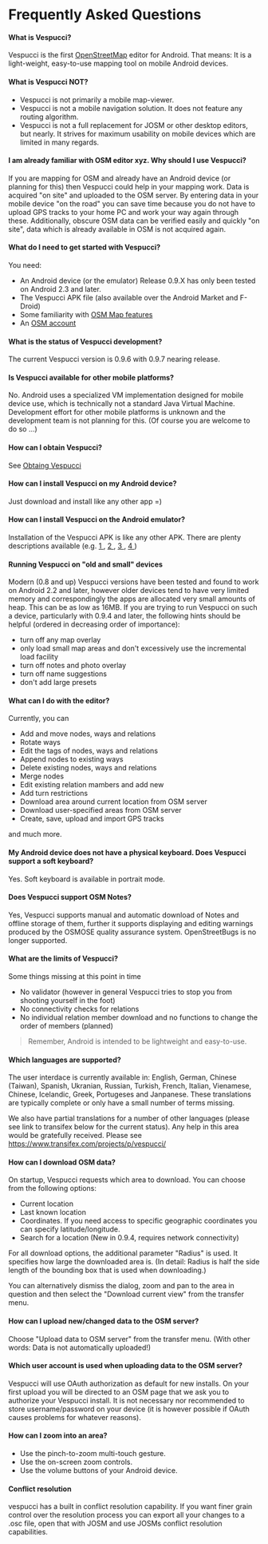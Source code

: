 # Frequently Asked Questions #

#### What is Vespucci?
Vespucci is the first [OpenStreetMap](http://www.openstreetmap.org/) editor for Android.
That means: It is a light-weight, easy-to-use mapping tool on mobile Android devices.


#### What is Vespucci NOT? ####
  * Vespucci is not primarily a mobile map-viewer. 
  * Vespucci is not a mobile navigation solution. It does not feature any routing algorithm.
  * Vespucci is not a full replacement for JOSM or other desktop editors, but nearly. It strives for maximum usability on mobile devices which are limited in many regards. 


#### I am already familiar with OSM editor xyz. Why should I use Vespucci? ####
If you are mapping for OSM and already have an Android device (or planning for this) then Vespucci could help in your mapping work. Data is acquired "on site" and uploaded to the OSM server. By entering data in your mobile device "on the road" you can save time because you do not have to upload GPS tracks to your home PC and work your way again through these.
Additionally, obscure OSM data can be verified easily and quickly "on site", data which is already available in OSM is not acquired again.


#### What do I need to get started with Vespucci? ####
You need:
  * An Android device (or the emulator) Release 0.9.X has only been tested on Android 2.3 and later.
  * The Vespucci APK file (also available over the Android Market and F-Droid)
  * Some familiarity with [OSM Map features](http://wiki.openstreetmap.org/wiki/Map_Features)
  * An [OSM account](http://www.openstreetmap.org/user/new)


#### What is the status of Vespucci development? ####
The current Vespucci version is 0.9.6 with 0.9.7 nearing release.


#### Is Vespucci available for other mobile platforms? ####
No. Android uses a specialized VM implementation designed for mobile device use, which is technically not a standard Java Virtual Machine. Development effort for other mobile platforms is unknown and the development team is not planning for this. (Of course you are welcome to do so ...)


#### How can I obtain Vespucci? ####
See [Obtaing Vespucci](/#obtaining-vespucci)

#### How can I install Vespucci on my Android device? ####
Just download and install like any other app =)


#### How can I install Vespucci on the Android emulator? ####
Installation of the Vespucci APK is like any other APK.
There are plenty descriptions available (e.g. [1 ](http://openhandsetmagazine.com/2008/01/tips-how-to-install-apk-files-on-android-emulator/), [2 ](http://www.androidfreeware.org/tutorials/how-to-install-apk-files-on-android-device-emulator), [3 ](http://www.freeware4android.com/2008/07/30/tutorial-installing-apk-files-on-android-device-emulator.html), [4 ](http://clipmarks.com/clipmark/FB4A2E39-6DA1-4EBC-BBF0-5131E1AC6128/))

#### Running Vespucci on "old and small" devices ####

Modern (0.8 and up) Vespucci versions have been tested and found to work on Android 2.2 and later,
however older devices tend to have very limited memory and correspondingly the apps are allocated very small amounts of heap.
This can be as low as 16MB. If you are trying to run Vespucci on such a device, particularly with 0.9.4 and later, the following hints
should be helpful (ordered in decreasing order of importance):

  * turn off any map overlay
  * only load small map areas and don't excessively use the incremental load facility
  * turn off notes and photo overlay
  * turn off name suggestions
  * don't add large presets

#### What can I do with the editor?

Currently, you can

 * Add and move nodes, ways and relations
 * Rotate ways
 * Edit the tags of nodes, ways and relations
 * Append nodes to existing ways
 * Delete existing nodes, ways and relations
 * Merge nodes
 * Edit existing relation mambers and add new 
 * Add turn restrictions
 * Download area around current location from OSM server
 * Download user-specified areas from OSM server
 * Create, save, upload and import GPS tracks

and much more.

#### My Android device does not have a physical keyboard. Does Vespucci support a soft keyboard? ####

Yes. Soft keyboard is available in portrait mode.


#### Does Vespucci support OSM Notes? ####

Yes, Vespucci supports manual and automatic download of Notes and offline storage of them, further it supports displaying and editing warnings produced by the OSMOSE quality assurance system. OpenStreetBugs is no longer supported.


#### What are the limits of Vespucci? ####

Some things missing at this point in time

  * No validator (however in general Vespucci tries to stop you from shooting yourself in the foot)
  * No connectivity checks for relations
  * No individual relation member download and no functions to change the order of members (planned)

> Remember, Android is intended to be lightweight and easy-to-use.


#### Which languages are supported? ####

The user interdace is currently available in: English, German, Chinese (Taiwan), Spanish, Ukranian, Russian, Turkish, French, Italian, Vienamese, Chinese, Icelandic, Greek, Portugeses and Janpanese. These translations are typically complete or only have a small number of terms missing.

We also have partial translations for a number of other languages (please see link to transifex below for the current status). Any help in this area would be gratefully received. Please see https://www.transifex.com/projects/p/vespucci/


#### How can I download OSM data? ####

On startup, Vespucci requests which area to download. You can choose from the following options:

 * Current location
 * Last known location
 * Coordinates. If you need access to specific geographic coordinates you can specify latitude/longitude.
 * Search for a location (New in 0.9.4, requires network connectivity)

For all download options, the additional parameter "Radius" is used. It specifies how large the downloaded area is. (In detail: Radius is half the side length of the bounding box that is used when  downloading.)

You can alternatively dismiss the dialog, zoom and pan to the area in question and then select the "Download current view" from the transfer menu.

#### How can I upload new/changed data to the OSM server? ####

Choose "Upload data to  OSM server" from the transfer menu.
(With other words: Data is not automatically uploaded!)


#### Which user account is used when uploading data to the OSM server? ####

Vespucci will use OAuth authorization as default for new installs. On your first upload you will be directed to an OSM page that we ask you to authorize your Vespucci install. It is not necessary nor recommended to store username/password on your device (it is however possible if OAuth causes problems for whatever reasons).


#### How can I zoom into an area? ####

 * Use the pinch-to-zoom multi-touch gesture.
 * Use the on-screen zoom controls.
 * Use the volume buttons of your Android device.

#### Conflict resolution ####

vespucci has a built in conflict resolution capability. If you want finer grain control over the resolution process you can export all your changes to a .osc file, open that with JOSM
and use JOSMs conflict resolution capabilities.

